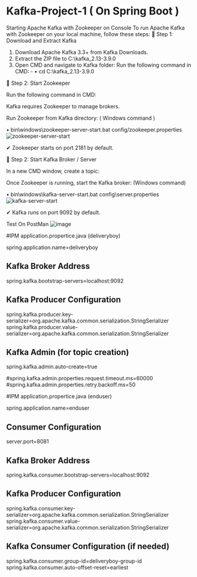# Kafka-Project-1 ( On Spring Boot )

Starting Apache Kafka with Zookeeper on Console
To run Apache Kafka with Zookeeper on your local machine, follow these steps:
📌 Step 1: Download and Extract Kafka
1.	Download Apache Kafka 3.3+ from Kafka Downloads.
2.	Extract the ZIP file to C:\kafka_2.13-3.9.0
3.	Open CMD and navigate to Kafka folder:
       Run the following command in CMD:  - 
•	cd C:\kafka_2.13-3.9.0

📌 Step 2: Start Zookeeper

Run the following command in CMD:

Kafka requires Zookeeper to manage brokers.

Run Zookeeper from Kafka directory:  ( Windows command )

•	bin\windows\zookeeper-server-start.bat config/zookeeper.properties
![zookeeper-server-start](https://github.com/user-attachments/assets/2715f5d1-9bab-404c-830e-6b353e8496f4)

✔ Zookeeper starts on port 2181 by default.

📌 Step 2: Start Kafka Broker / Server

In a new CMD window, create a topic:

Once Zookeeper is running, start the Kafka broker: (Windows command)

•	bin\windows\kafka-server-start.bat config\server.properties
![kafka-server-start](https://github.com/user-attachments/assets/4a5f68e3-ecba-4538-9488-f00ce27f8221)

✔ Kafka runs on port 9092 by default.

Test On PostMan
![image](https://github.com/user-attachments/assets/18783d69-d781-49ec-a3dc-44df43d0c5db)

#IPM application.propertice.java (deliveryboy) 

spring.application.name=deliveryboy

## Kafka Broker Address
spring.kafka.bootstrap-servers=localhost:9092

## Kafka Producer Configuration
spring.kafka.producer.key-serializer=org.apache.kafka.common.serialization.StringSerializer
spring.kafka.producer.value-serializer=org.apache.kafka.common.serialization.StringSerializer

## Kafka Admin (for topic creation)
spring.kafka.admin.auto-create=true

#spring.kafka.admin.properties.request.timeout.ms=60000
#spring.kafka.admin.properties.retry.backoff.ms=50

#IPM application.propertice.java (enduser)

spring.application.name=enduser

## Consumer Configuration
server.port=8081
## Kafka Broker Address
spring.kafka.consumer.bootstrap-servers=localhost:9092

## Kafka Producer Configuration
spring.kafka.consumer.key-serializer=org.apache.kafka.common.serialization.StringSerializer
spring.kafka.consumer.value-serializer=org.apache.kafka.common.serialization.StringSerializer


## Kafka Consumer Configuration (if needed)
spring.kafka.consumer.group-id=deliveryboy-group-id
spring.kafka.consumer.auto-offset-reset=earliest
